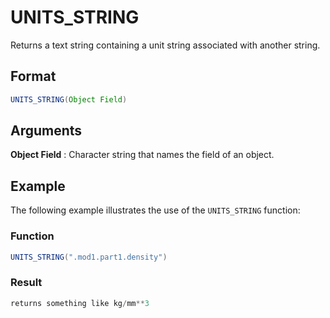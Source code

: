 # UNITS_STRING

Returns a text string containing a unit string associated with another string.

## Format 
```java
UNITS_STRING(Object Field) 
```
## Arguments

**Object Field**
: Character string that names the field of an object.

## Example
The following example illustrates the use of the `UNITS_STRING` function:

### Function
```java
UNITS_STRING(".mod1.part1.density")
```

### Result
```java
returns something like kg/mm**3
```


 
